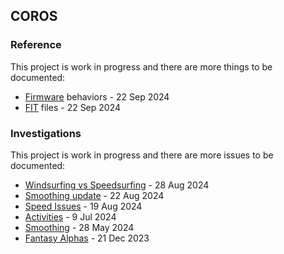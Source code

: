 ## COROS

### Reference

This project is work in progress and there are more things to be documented:

- [Firmware](firmware/README.md) behaviors - 22 Sep 2024
- [FIT](fit/README.md) files - 22 Sep 2024



### Investigations

This project is work in progress and there are more issues to be documented:

- [Windsurfing vs Speedsurfing](windsurfing/README.md) - 28 Aug 2024
- [Smoothing update](smoothing/update.md) - 22 Aug 2024
- [Speed Issues](doppler/README.md) - 19 Aug 2024
- [Activities](activities/README.md) - 9 Jul 2024
- [Smoothing](smoothing/README.md) - 28 May 2024
- [Fantasy Alphas](alpha/README.md) - 21 Dec 2023

